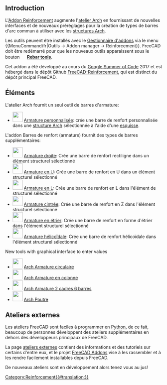 

## Introduction

L\'[Addon Reinforcement](Reinforcement_Addon/fr.md) augmente l\'[atelier Arch](Arch_Workbench/fr.md) en fournissant de nouvelles interfaces et de nouveaux préréglages pour la création de types de barres d'arc commun à utiliser avec les [structures Arch](Arch_Structure/fr.md).

Les outils peuvent être installés avec le [Gestionnaire d'addons](Addon_Manager/fr.md) via le menu {{MenuCommand/fr|Outils → Addon manager → Reinforcement}}. FreeCAD doit être redémarré pour que les nouveaux outils apparaissent sous le bouton **<img src="images/_Arch_Rebar.svg" width=16px> [Rebar tools](Arch_Rebar/fr.md)**.

Cet addon a été développé au cours du [Google Summer of Code](Google_Summer_of_Code.md) 2017 et est hébergé dans le dépôt Github [FreeCAD-Reinforcement](https://github.com/amrit3701/FreeCAD-Reinforcement), qui est distinct du dépôt principal FreeCAD.

## Éléments

L\'atelier Arch fournit un seul outil de barres d'armature:

-   <img alt="" src=images/_Arch_Rebar.svg  style="width:32px;"> [Armature personnalisée](Arch_Rebar/fr.md): crée une barre de renfort personnalisée dans une [structure Arch](Arch_Structure/fr.md) sélectionnée à l\'aide d\'une [esquisse](Sketcher_Workbench/fr.md).

L\'addon Barres de renfort (armature) fournit des types de barres supplémentaires:

-   <img alt="" src=images/Arch_Rebar_Straight.svg  style="width:32px;"> [Armature droite](Arch_Rebar_Straight/fr.md): Crée une barre de renfort rectiligne dans un élément structurel sélectionné
-   <img alt="" src=images/Arch_Rebar_UShape.svg  style="width:32px;"> [Armature en U](Arch_Rebar_UShape/fr.md): Crée une barre de renfort en U dans un élément structurel sélectionné
-   <img alt="" src=images/Arch_Rebar_LShape.svg  style="width:32px;"> [Armature en L](Arch_Rebar_LShape/fr.md): Crée une barre de renfort en L dans l\'élément de structurel sélectionné
-   <img alt="" src=images/Arch_Rebar_BentShape.svg  style="width:32px;"> [Armature cintrée](Arch_Rebar_BentShape/fr.md): Crée une barre de renfort en Z dans l\'élément structurel sélectionné
-   <img alt="" src=images/Arch_Rebar_Stirrup.svg  style="width:32px;"> [Armature en étrier](Arch_Rebar_Stirrup/fr.md): Crée une barre de renfort en forme d\'étrier dans l\'élément structurel sélectionné
-   <img alt="" src=images/Arch_Rebar_Helical.svg  style="width:32px;"> [Armature hélicoïdale](Arch_Rebar_Helical/fr.md): Crée une barre de renfort hélicoïdale dans l\'élément structurel sélectionné

New tools with graphical interface to enter values

-   <img alt="" src=images/Arch_Rebar_ColumnReinforcement.svg  style="width:32px;"> [Arch Armature circulaire](Arch_Rebar_Circular_ColumnReinforcement/fr.md)
-   <img alt="" src=images/Arch_Rebar_ColumnReinforcement.svg  style="width:32px;"> [Arch Armature en colonne](Arch_Rebar_ColumnReinforcement/fr.md)
-   <img alt="" src=images/Arch_Rebar_ColumnReinforcement.svg  style="width:32px;"> [Arch Armature 2 cadres 6 barres](Arch_Rebar_ColumnReinforcement_TwoTiesSixRebars/fr.md)
-   <img alt="" src=images/Arch_Rebar_BeamReinforcement.svg  style="width:32px;"> [Arch Poutre](Arch_Rebar_BeamReinforcement/fr.md)

## Ateliers externes 

Les ateliers FreeCAD sont faciles à programmer en [ Python](Python/fr.md), de ce fait, beaucoup de personnes développent des ateliers supplémentaires en dehors des développeurs principaux de FreeCAD.

La page [ateliers externes](external_workbenches/fr.md) contient des informations et des tutoriels sur certains d'entre eux, et le projet [FreeCAD Addons](https://github.com/FreeCAD/FreeCAD-addons) vise à les rassembler et à les rendre facilement installables depuis FreeCAD.

De nouveaux ateliers sont en développement alors tenez vous au jus!


 

[Category:Reinforcement{{\#translation:}}](Category:Reinforcement.md)
